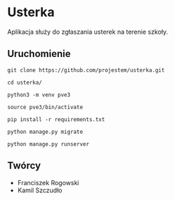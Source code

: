 # Usterka

Aplikacja służy do zgłaszania usterek na terenie szkoły.

## Uruchomienie

```
git clone https://github.com/projestem/usterka.git
```
```
cd usterka/
```
```
python3 -m venv pve3
```
```
source pve3/bin/activate  
```
```
pip install -r requirements.txt
```
```
python manage.py migrate
``` 
```
python manage.py runserver
```
   
## Twórcy
* Franciszek Rogowski
* Kamil Szczudło
   